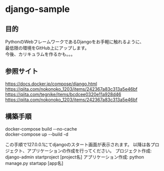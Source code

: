 # django-sample
## 目的
PythonのWebフレームワークであるDjangoをお手軽に触れるように、  
最低限の環境をGitHub上にアップします。  
今後、カリキュラムを作るかも。。。  

## 参照サイト
https://docs.docker.jp/compose/django.html  
https://qiita.com/nokonoko_1203/items/242367a83c313a5e46bf  
https://qiita.com/tegnike/items/bcdcee0320e11a928d46  
https://qiita.com/nokonoko_1203/items/242367a83c313a5e46bf  

## 構築手順
docker-compose build --no-cache  
docker-compose up --build -d

この手順で127.0.0.1にてdjangoのスタート画面が表示されます。
以降は各プロジェクト、アプリケーションの作成を行ってください。
プロジェクト作成: django-admin startproject [project名]
アプリケーション作成: python manage.py startapp [app名]


